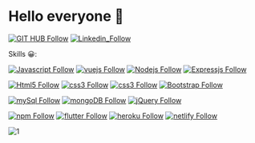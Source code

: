 # Hello everyone 👋

[![GIT HUB Follow](https://img.shields.io/badge/GitHub-100000?style=for-the-badge&logo=github&logoColor=white)](https://github.com/gonzalonietot)
[![Linkedin_Follow](https://img.shields.io/badge/LinkedIn-0077B5?style=for-the-badge&logo=linkedin&logoColor=white)](https://www.linkedin.com/in/gonzalo-nieto-03508a199/)


Skills 😀: 

[![Javascript Follow](https://img.shields.io/badge/JavaScript-F7DF1E?style=for-the-badge&logo=javascript&logoColor=black)]()
[![vuejs Follow](https://img.shields.io/badge/Vue.js-35495E?style=for-the-badge&logo=vue.js&logoColor=4FC08D)]()
[![Nodejs Follow](https://img.shields.io/badge/Node.js-43853D?style=for-the-badge&logo=node.js&logoColor=white)]()
[![Expressjs Follow](https://img.shields.io/badge/Express.js-404D59?style=for-the-badge&logo=express&logoColor=white)]()

[![Html5 Follow](https://img.shields.io/badge/HTML5-E34F26?style=for-the-badge&logo=html5&logoColor=white)]()
[![css3 Follow](https://img.shields.io/badge/CSS3-1572B6?style=for-the-badge&logo=css3&logoColor=white)]()
[![css3 Follow](https://img.shields.io/badge/CSS-239120?&style=for-the-badge&logo=css3&logoColor=white)]()
[![Bootstrap Follow](https://img.shields.io/badge/Bootstrap-563D7C?style=for-the-badge&logo=bootstrap&logoColor=white)]()


[![mySql Follow](https://img.shields.io/badge/MySQL-00000F?style=for-the-badge&logo=mysql&logoColor=white)]()
[![mongoDB Follow](https://img.shields.io/badge/MongoDB-4EA94B?style=for-the-badge&logo=mongodb&logoColor=white)]()
[![jQuery Follow](https://img.shields.io/badge/jQuery-0769AD?style=for-the-badge&logo=jquery&logoColor=white)]()


[![npm Follow](https://img.shields.io/badge/npm-CB3837?style=for-the-badge&logo=npm&logoColor=white)]()
[![flutter Follow](https://img.shields.io/badge/Flutter-02569B?style=for-the-badge&logo=flutter&logoColor=white)]()
[![heroku Follow](https://img.shields.io/badge/Heroku-430098?style=for-the-badge&logo=heroku&logoColor=white)]()
[![netlify Follow](https://img.shields.io/badge/Netlify-00C7B7?style=for-the-badge&logo=netlify&logoColor=white)]()

![1](https://github-readme-stats.vercel.app/api/top-langs/?username=gonzalonietot&theme=blue-green)

